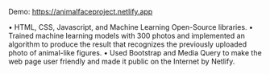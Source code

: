 Demo: https://animalfaceproject.netlify.app

•	HTML, CSS, Javascript, and Machine Learning Open-Source libraries.
•	Trained machine learning models with 300 photos and implemented an algorithm to produce the result that recognizes the previously uploaded photo of animal-like figures.
•	Used Bootstrap and Media Query to make the web page user friendly and made it public on the Internet by Netlify.


